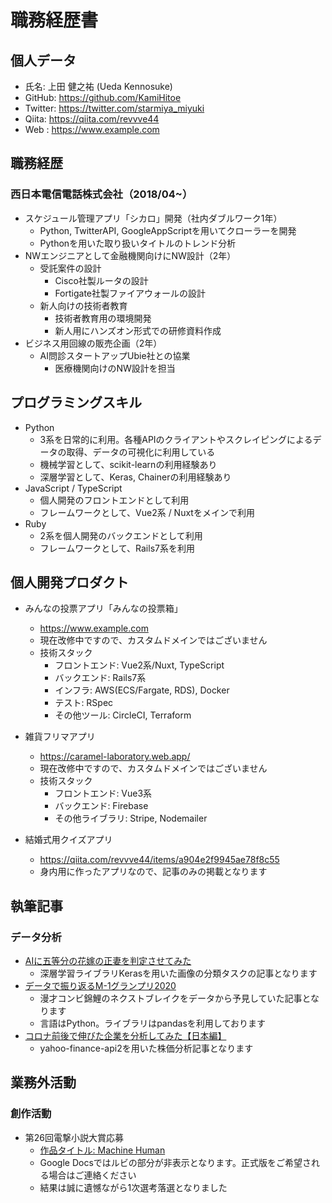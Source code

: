 # 職務経歴書

## 個人データ
- 氏名: 上田 健之祐 (Ueda Kennosuke)
- GitHub: https://github.com/KamiHitoe
- Twitter: https://twitter.com/starmiya_miyuki
- Qiita: https://qiita.com/revvve44
- Web : https://www.example.com

## 職務経歴
### 西日本電信電話株式会社（2018/04~）
- スケジュール管理アプリ「シカロ」開発（社内ダブルワーク1年）
  - Python, TwitterAPI, GoogleAppScriptを用いてクローラーを開発
  - Pythonを用いた取り扱いタイトルのトレンド分析
- NWエンジニアとして金融機関向けにNW設計（2年）
  - 受託案件の設計
    - Cisco社製ルータの設計
    - Fortigate社製ファイアウォールの設計
  - 新人向けの技術者教育
    - 技術者教育用の環境開発
    - 新人用にハンズオン形式での研修資料作成
- ビジネス用回線の販売企画（2年）
  - AI問診スタートアップUbie社との協業
    - 医療機関向けのNW設計を担当

## プログラミングスキル
- Python
  - 3系を日常的に利用。各種APIのクライアントやスクレイピングによるデータの取得、データの可視化に利用している
  - 機械学習として、scikit-learnの利用経験あり
  - 深層学習として、Keras, Chainerの利用経験あり
- JavaScript / TypeScript
  - 個人開発のフロントエンドとして利用
  - フレームワークとして、Vue2系 / Nuxtをメインで利用
- Ruby
  - 2系を個人開発のバックエンドとして利用
  - フレームワークとして、Rails7系を利用

## 個人開発プロダクト

- みんなの投票アプリ「みんなの投票箱」
  - https://www.example.com
  - 現在改修中ですので、カスタムドメインではございません
  - 技術スタック
    - フロントエンド: Vue2系/Nuxt, TypeScript
    - バックエンド: Rails7系
    - インフラ: AWS(ECS/Fargate, RDS), Docker
    - テスト: RSpec
    - その他ツール: CircleCI, Terraform

- 雑貨フリマアプリ
  - https://caramel-laboratory.web.app/
  - 現在改修中ですので、カスタムドメインではございません
  - 技術スタック
    - フロントエンド: Vue3系
    - バックエンド: Firebase
    - その他ライブラリ: Stripe, Nodemailer

- 結婚式用クイズアプリ
  - https://qiita.com/revvve44/items/a904e2f9945ae78f8c55
  - 身内用に作ったアプリなので、記事のみの掲載となります


## 執筆記事
### データ分析

- [AIに五等分の花嫁の正妻を判定させてみた](https://qiita.com/revvve44/items/4efe6722986777312b5c)
  - 深層学習ライブラリKerasを用いた画像の分類タスクの記事となります
- [データで振り返るM-1グランプリ2020](https://qiita.com/revvve44/items/2554526cbf403e3a66ae)
  - 漫才コンビ錦鯉のネクストブレイクをデータから予見していた記事となります
  - 言語はPython。ライブラリはpandasを利用しております
- [コロナ前後で伸びた企業を分析してみた【日本編】](https://qiita.com/revvve44/items/c003a1c0ddbfc0e0fef2)
  - yahoo-finance-api2を用いた株価分析記事となります

## 業務外活動
### 創作活動

- 第26回電撃小説大賞応募
  - [作品タイトル: Machine Human](https://docs.google.com/document/d/1jwch3bL-AihswTTeFDndQ5nNzMcFFtfu/edit?usp=sharing&ouid=113232880712177068400&rtpof=true&sd=true)
  - Google Docsではルビの部分が非表示となります。正式版をご希望される場合はご連絡ください
  - 結果は誠に遺憾ながら1次選考落選となりました




